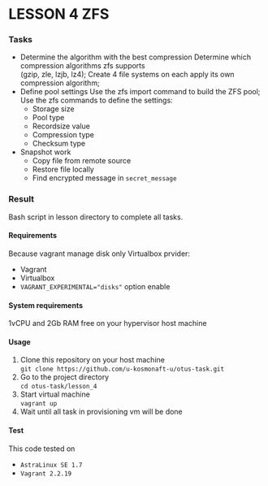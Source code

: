 # LESSON 4 ZFS

### Tasks

- Determine the algorithm with the best compression Determine which compression algorithms zfs supports <br>
  (gzip, zle, lzjb, lz4); Create 4 file systems on each apply its own compression algorithm;
- Define pool settings Use the zfs import command to build the ZFS pool; <br>
  Use the zfs commands to define the settings: <br>
   * Storage size
   * Pool type
   * Recordsize value
   * Compression type
   * Checksum type
- Snapshot work
   * Copy file from remote source
   * Restore file locally
   * Find encrypted message in `secret_message`

### Result
Bash script in lesson directory to complete all tasks.

#### Requirements

Because vagrant manage disk only Virtualbox prvider:

* Vagrant
* Virtualbox
* `VAGRANT_EXPERIMENTAL="disks"` option enable

#### System requirements

1vCPU and 2Gb RAM free on your hypervisor host machine

#### Usage
1. Clone this repository on your host machine \
   `git clone https://github.com/u-kosmonaft-u/otus-task.git`
2. Go to the project directory \
   `cd otus-task/lesson_4`
4. Start virtual machine \
   `vagrant up`
5. Wait until all task in provisioning vm will be done

#### Test

This code tested on <br>
* `AstraLinux SE 1.7`
* `Vagrant 2.2.19`

